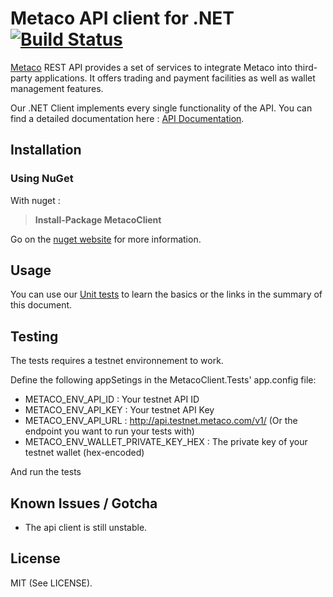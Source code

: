 # Metaco API client for .NET [![Build Status](https://travis-ci.org/MetacoSA/metaco-net-client.svg?branch=master)](https://travis-ci.org/MetacoSA/metaco-net-client)

[Metaco](https://metaco.com) REST API provides a set of services to integrate Metaco into third-party applications. It offers trading and payment facilities as well as wallet management features.

Our .NET Client implements every single functionality of the API.
You can find a detailed documentation here : [API Documentation](http://docs.metaco.apiary.io/).

Installation
----------------------------------------------

### Using NuGet

With nuget :
> **Install-Package MetacoClient** 

Go on the [nuget website](https://www.nuget.org/packages/MetacoClient/) for more information.


Usage
----------------------------------------------

You can use our [Unit tests](https://github.com/MetacoSA/metaco-net-client/tree/master/MetacoClient.Tests) to learn the basics or the links in the summary of this document.

Testing
----------------------------------------------
The tests requires a testnet environnement to work.

Define the following appSetings in the MetacoClient.Tests' app.config file:

* METACO_ENV_API_ID : Your testnet API ID
* METACO_ENV_API_KEY : Your testnet API Key
* METACO_ENV_API_URL : http://api.testnet.metaco.com/v1/ (Or the endpoint you want to run your tests with)
* METACO_ENV_WALLET_PRIVATE_KEY_HEX : The private key of your testnet wallet (hex-encoded)

And run the tests

Known Issues / Gotcha
----------------------------------------------
* The api client is still unstable.

License
----------------------------------------------
MIT (See LICENSE).

